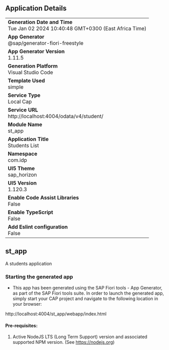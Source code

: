 ## Application Details
|               |
| ------------- |
|**Generation Date and Time**<br>Tue Jan 02 2024 10:40:48 GMT+0300 (East Africa Time)|
|**App Generator**<br>@sap/generator-fiori-freestyle|
|**App Generator Version**<br>1.11.5|
|**Generation Platform**<br>Visual Studio Code|
|**Template Used**<br>simple|
|**Service Type**<br>Local Cap|
|**Service URL**<br>http://localhost:4004/odata/v4/student/
|**Module Name**<br>st_app|
|**Application Title**<br>Students List|
|**Namespace**<br>com.idp|
|**UI5 Theme**<br>sap_horizon|
|**UI5 Version**<br>1.120.3|
|**Enable Code Assist Libraries**<br>False|
|**Enable TypeScript**<br>False|
|**Add Eslint configuration**<br>False|

## st_app

A students application

### Starting the generated app

-   This app has been generated using the SAP Fiori tools - App Generator, as part of the SAP Fiori tools suite.  In order to launch the generated app, simply start your CAP project and navigate to the following location in your browser:

http://localhost:4004/st_app/webapp/index.html

#### Pre-requisites:

1. Active NodeJS LTS (Long Term Support) version and associated supported NPM version.  (See https://nodejs.org)



